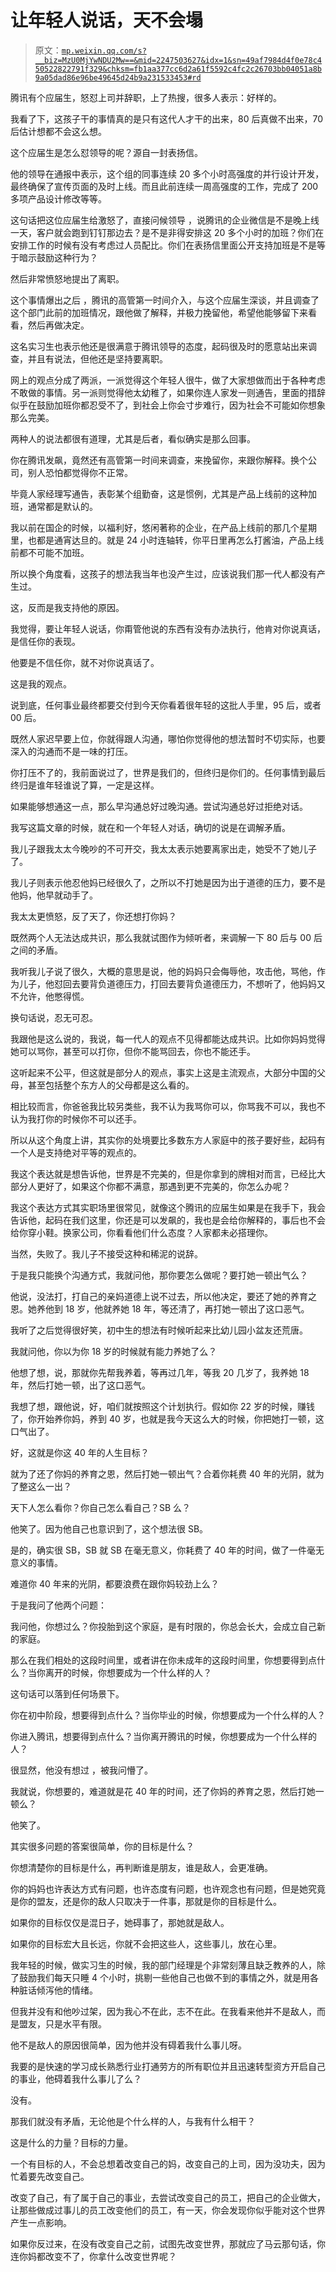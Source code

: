 # 让年轻人说话，天不会塌

> 原文：[`mp.weixin.qq.com/s?__biz=MzU0MjYwNDU2Mw==&mid=2247503627&idx=1&sn=49af7984d4f0e78c450522822791f329&chksm=fb1aa377cc6d2a61f5592c4fc2c26703bb04051a8b9a05dad86e96be49645d24b9a231533453#rd`](http://mp.weixin.qq.com/s?__biz=MzU0MjYwNDU2Mw==&mid=2247503627&idx=1&sn=49af7984d4f0e78c450522822791f329&chksm=fb1aa377cc6d2a61f5592c4fc2c26703bb04051a8b9a05dad86e96be49645d24b9a231533453#rd)

腾讯有个应届生，怒怼上司并辞职，上了热搜，很多人表示：好样的。

我看了下，这孩子干的事情真的是只有这代人才干的出来，80 后真做不出来，70 后估计想都不会这么想。 

这个应届生是怎么怼领导的呢？源自一封表扬信。

他的领导在通报中表示，这个组的同事连续 20 多个小时高强度的并行设计开发，最终确保了宣传页面的及时上线。而且此前连续一周高强度的工作，完成了 200 多项产品设计修改等等。 

这句话把这位应届生给激怒了，直接问候领导 ，说腾讯的企业微信是不是晚上线一天，客户就会跑到钉钉那边去？是不是非得安排这 20 多个小时的加班？你们在安排工作的时候有没有考虑过人员配比。你们在表扬信里面公开支持加班是不是等于暗示鼓励这种行为？ 

然后非常愤怒地提出了离职。 

这个事情爆出之后 ，腾讯的高管第一时间介入，与这个应届生深谈，并且调查了这个部门此前的加班情况，跟他做了解释，并极力挽留他，希望他能够留下来看看，然后再做决定。

这名实习生也表示他还是很满意于腾讯领导的态度，起码很及时的愿意站出来调查，并且有说法，但他还是坚持要离职。 

网上的观点分成了两派，一派觉得这个年轻人很牛，做了大家想做而出于各种考虑不敢做的事情。另一派则觉得他太幼稚了，如果你连人家发一则通告，里面的措辞似乎在鼓励加班你都忍受不了，到社会上你会寸步难行，因为社会不可能如你想象那么完美。 

两种人的说法都很有道理，尤其是后者，看似确实是那么回事。 

你在腾讯发飙，竟然还有高管第一时间来调查，来挽留你，来跟你解释。换个公司，别人恐怕都觉得你不正常。 

毕竟人家经理写通告，表彰某个组勤奋，这是惯例，尤其是产品上线前的这种加班，通常都是默认的。

我以前在国企的时候，以福利好，悠闲著称的企业，在产品上线前的那几个星期里，也都是通宵达旦的。就是 24 小时连轴转，你平日里再怎么打酱油，产品上线前都不可能不加班。 

所以换个角度看，这孩子的想法我当年也没产生过，应该说我们那一代人都没有产生过。 

这，反而是我支持他的原因。 

我觉得，要让年轻人说话，你甭管他说的东西有没有办法执行，他肯对你说真话，是信任你的表现。 

他要是不信任你，就不对你说真话了。

这是我的观点。 

说到底，任何事业最终都要交付到今天你看着很年轻的这批人手里，95 后，或者 00 后。

既然人家迟早要上位，你就得跟人沟通，哪怕你觉得他的想法暂时不切实际，也要深入的沟通而不是一味的打压。 

你打压不了的，我前面说过了，世界是我们的，但终归是你们的。任何事情到最后终归是谁年轻谁说了算，一定是这样。

如果能够想通这一点，那么早沟通总好过晚沟通。尝试沟通总好过拒绝对话。

我写这篇文章的时候，就在和一个年轻人对话，确切的说是在调解矛盾。

我儿子跟我太太今晚吵的不可开交，我太太表示她要离家出走，她受不了她儿子了。 

我儿子则表示他忍他妈已经很久了，之所以不打她是因为出于道德的压力，要不是他妈，他早就动手了。

我太太更愤怒，反了天了，你还想打你妈？ 

既然两个人无法达成共识，那么我就试图作为倾听者，来调解一下 80 后与 00 后之间的矛盾。

我听我儿子说了很久，大概的意思是说，他的妈妈只会侮辱他，攻击他，骂他，作为儿子，他怼回去要背负道德压力，打回去要背负道德压力，不想听了，他妈妈又不允许，他憋得慌。 

换句话说，忍无可忍。 

我跟他是这么说的，我说，每一代人的观点不见得都能达成共识。比如你妈妈觉得她可以骂你，甚至可以打你，但你不能骂回去，你也不能还手。 

这听起来不公平，但这就是部分人的观点，事实上这是主流观点，大部分中国的父母，甚至包括整个东方人的父母都是这么看的。 

相比较而言，你爸爸我比较另类些，我不认为我骂你可以，你骂我不可以，我也不认为我打你的时候你不可以还手。

所以从这个角度上讲，其实你的处境要比多数东方人家庭中的孩子要好些，起码有一个人是支持绝对平等的观点的。 

我这个表达就是想告诉他，世界是不完美的，但是你拿到的牌相对而言，已经比大部分人更好了，如果这个你都不满意，那遇到更不完美的，你怎么办呢？ 

我这个表达方式其实职场里很常见，就像这个腾讯的应届生如果是在我手下，我会告诉他，起码在我们这里，你还是可以发飙的，我也是会给你解释的，事后也不会给你穿小鞋。换家公司，你看看他们什么态度？人家都未必搭理你。 

当然，失败了。我儿子不接受这种和稀泥的说辞。 

于是我只能换个沟通方式，我就问他，那你要怎么做呢？要打她一顿出气么？

他说，没法打，打自己的亲妈道德上说不过去，所以他决定，要还了她的养育之恩。她养他到 18 岁，他就养她 18 年，等还清了，再打她一顿出了这口恶气。

我听了之后觉得很好笑，初中生的想法有时候听起来比幼儿园小盆友还荒唐。

我就问他，你以为你 18 岁的时候就有能力养她了么？ 

他想了想，说，那就你先帮我养着，等再过几年，等我 20 几岁了，我养她 18 年，然后打她一顿，出了这口恶气。 

我想了想，跟他说，好，咱们就按照这个计划执行。假如你 22 岁的时候，赚钱了，你开始养你妈，养到 40 岁，也就是我今天这么大的时候，你把她打一顿，这口气出了。 

好，这就是你这 40 年的人生目标？ 

就为了还了你妈的养育之恩，然后打她一顿出气？合着你耗费 40 年的光阴，就为了整这么一出？

天下人怎么看你？你自己怎么看自己？SB 么？ 

他笑了。因为他自己也意识到了，这个想法很 SB。

是的，确实很 SB，SB 就 SB 在毫无意义，你耗费了 40 年的时间，做了一件毫无意义的事情。 

难道你 40 年来的光阴，都要浪费在跟你妈较劲上么？

于是我问了他两个问题： 

我问他，你想过么？你投胎到这个家庭，是有时限的，你总会长大，会成立自己新的家庭。

那么在我们相处的这段时间里，或者讲在你未成年的这段时间里，你想要得到点什么？当你离开的时候，你想要成为一个什么样的人？

这句话可以落到任何场景下。 

你在初中阶段，想要得到点什么？当你毕业的时候，你想要成为一个什么样的人？

你进入腾讯，想要得到点什么？当你离开腾讯的时候，你想要成为一个什么样的人？

很显然，他没有想过 ，被我问懵了。 

我就说，你想要的，难道就是花 40 年的时间，还了你妈的养育之恩，然后打她一顿么？

他笑了。

其实很多问题的答案很简单，你的目标是什么？

你想清楚你的目标是什么，再判断谁是朋友，谁是敌人，会更准确。

你的妈妈也许表达方式有问题，也许态度有问题，也许观念也有问题，但是她究竟是你的盟友，还是你的敌人只取决于一件事，那就是你的目标是什么。 

如果你的目标仅仅是混日子，她碍事了，那她就是敌人。

如果你的目标宏大且长远，你就不会把这些人，这些事儿，放在心里。

我年轻的时候，做实习生的时候，我的部门经理是个非常刻薄且缺乏教养的人，除了鼓励我们每天只睡 4 个小时，挑剔一些他自己也做不到的事情之外，就是用各种脏话倾泻他的情绪。 

但我并没有和他吵过架，因为我心不在此，志不在此。在我看来他并不是敌人，而是盟友，只是水平有限。

他不是敌人的原因很简单，因为他并没有碍着我什么事儿呀。 

我要的是快速的学习成长熟悉行业打通劳方的所有职位并且迅速转型资方开启自己的事业，他碍着我什么事儿了么？ 

没有。

那我们就没有矛盾，无论他是个什么样的人，与我有什么相干？ 

这是什么的力量？目标的力量。

一个有目标的人，不会总想着改变自己的妈，改变自己的上司，因为没功夫，因为忙着要先改变自己。

改变了自己，有了属于自己的事业，去尝试改变自己的员工，把自己的企业做大，让那些做成过事儿的员工改变他们的员工，有一天，你会发现你似乎能对这个世界产生一点影响。 

如果你反过来，在没有改变自己之前，试图先改变世界，那就应了马云那句话，你连你妈都改变不了，你拿什么改变世界呢？